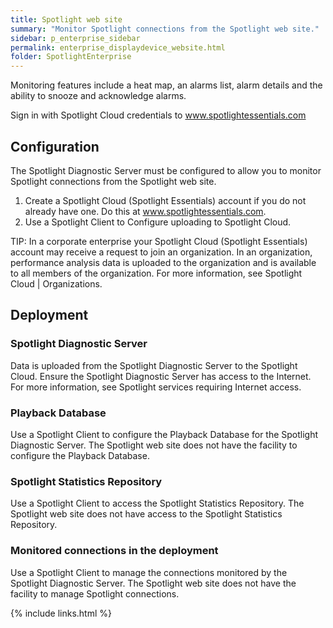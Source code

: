 ```yaml
---
title: Spotlight web site
summary: "Monitor Spotlight connections from the Spotlight web site."
sidebar: p_enterprise_sidebar
permalink: enterprise_displaydevice_website.html
folder: SpotlightEnterprise
---
```


Monitoring features include a heat map, an alarms list, alarm details and the ability to snooze and acknowledge alarms.

Sign in with Spotlight Cloud credentials to www.spotlightessentials.com



## Configuration

The Spotlight Diagnostic Server must be configured to allow you to monitor Spotlight connections from the Spotlight web site.

1. Create a Spotlight Cloud (Spotlight Essentials) account if you do not already have one. Do this at www.spotlightessentials.com.
2. Use a Spotlight Client to Configure uploading to Spotlight Cloud.



TIP: In a corporate enterprise your Spotlight Cloud (Spotlight Essentials) account may receive a request to join an organization. In an organization, performance analysis data is uploaded to the organization and is available to all members of the organization. For more information, see Spotlight Cloud \| Organizations.

## Deployment

### Spotlight Diagnostic Server

Data is uploaded from the Spotlight Diagnostic Server to the Spotlight Cloud. Ensure the Spotlight Diagnostic Server has access to the Internet. For more information, see Spotlight services requiring Internet access.

### Playback Database

Use a Spotlight Client to configure the Playback Database for the Spotlight Diagnostic Server. The Spotlight web site does not have the facility to configure the Playback Database.

### Spotlight Statistics Repository

Use a Spotlight Client to access the Spotlight Statistics Repository. The Spotlight web site does not have access to the Spotlight Statistics Repository.

### Monitored connections in the deployment

Use a Spotlight Client to manage the connections monitored by the Spotlight Diagnostic Server. The Spotlight web site does not have the facility to manage Spotlight connections.



{% include links.html %}
